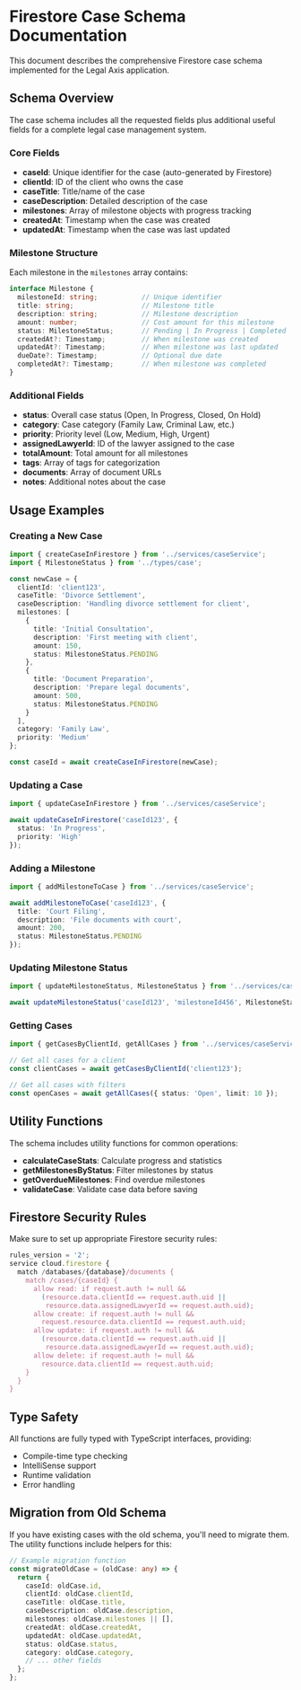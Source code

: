 # Firestore Case Schema Documentation

This document describes the comprehensive Firestore case schema implemented for the Legal Axis application.

## Schema Overview

The case schema includes all the requested fields plus additional useful fields for a complete legal case management system.

### Core Fields

- **caseId**: Unique identifier for the case (auto-generated by Firestore)
- **clientId**: ID of the client who owns the case
- **caseTitle**: Title/name of the case
- **caseDescription**: Detailed description of the case
- **milestones**: Array of milestone objects with progress tracking
- **createdAt**: Timestamp when the case was created
- **updatedAt**: Timestamp when the case was last updated

### Milestone Structure

Each milestone in the `milestones` array contains:

```typescript
interface Milestone {
  milestoneId: string;           // Unique identifier
  title: string;                 // Milestone title
  description: string;           // Milestone description
  amount: number;                // Cost amount for this milestone
  status: MilestoneStatus;       // Pending | In Progress | Completed
  createdAt?: Timestamp;         // When milestone was created
  updatedAt?: Timestamp;         // When milestone was last updated
  dueDate?: Timestamp;           // Optional due date
  completedAt?: Timestamp;       // When milestone was completed
}
```

### Additional Fields

- **status**: Overall case status (Open, In Progress, Closed, On Hold)
- **category**: Case category (Family Law, Criminal Law, etc.)
- **priority**: Priority level (Low, Medium, High, Urgent)
- **assignedLawyerId**: ID of the lawyer assigned to the case
- **totalAmount**: Total amount for all milestones
- **tags**: Array of tags for categorization
- **documents**: Array of document URLs
- **notes**: Additional notes about the case

## Usage Examples

### Creating a New Case

```typescript
import { createCaseInFirestore } from '../services/caseService';
import { MilestoneStatus } from '../types/case';

const newCase = {
  clientId: 'client123',
  caseTitle: 'Divorce Settlement',
  caseDescription: 'Handling divorce settlement for client',
  milestones: [
    {
      title: 'Initial Consultation',
      description: 'First meeting with client',
      amount: 150,
      status: MilestoneStatus.PENDING
    },
    {
      title: 'Document Preparation',
      description: 'Prepare legal documents',
      amount: 500,
      status: MilestoneStatus.PENDING
    }
  ],
  category: 'Family Law',
  priority: 'Medium'
};

const caseId = await createCaseInFirestore(newCase);
```

### Updating a Case

```typescript
import { updateCaseInFirestore } from '../services/caseService';

await updateCaseInFirestore('caseId123', {
  status: 'In Progress',
  priority: 'High'
});
```

### Adding a Milestone

```typescript
import { addMilestoneToCase } from '../services/caseService';

await addMilestoneToCase('caseId123', {
  title: 'Court Filing',
  description: 'File documents with court',
  amount: 200,
  status: MilestoneStatus.PENDING
});
```

### Updating Milestone Status

```typescript
import { updateMilestoneStatus, MilestoneStatus } from '../services/caseService';

await updateMilestoneStatus('caseId123', 'milestoneId456', MilestoneStatus.COMPLETED);
```

### Getting Cases

```typescript
import { getCasesByClientId, getAllCases } from '../services/caseService';

// Get all cases for a client
const clientCases = await getCasesByClientId('client123');

// Get all cases with filters
const openCases = await getAllCases({ status: 'Open', limit: 10 });
```

## Utility Functions

The schema includes utility functions for common operations:

- **calculateCaseStats**: Calculate progress and statistics
- **getMilestonesByStatus**: Filter milestones by status
- **getOverdueMilestones**: Find overdue milestones
- **validateCase**: Validate case data before saving

## Firestore Security Rules

Make sure to set up appropriate Firestore security rules:

```javascript
rules_version = '2';
service cloud.firestore {
  match /databases/{database}/documents {
    match /cases/{caseId} {
      allow read: if request.auth != null && 
        (resource.data.clientId == request.auth.uid || 
         resource.data.assignedLawyerId == request.auth.uid);
      allow create: if request.auth != null && 
        request.resource.data.clientId == request.auth.uid;
      allow update: if request.auth != null && 
        (resource.data.clientId == request.auth.uid || 
         resource.data.assignedLawyerId == request.auth.uid);
      allow delete: if request.auth != null && 
        resource.data.clientId == request.auth.uid;
    }
  }
}
```

## Type Safety

All functions are fully typed with TypeScript interfaces, providing:

- Compile-time type checking
- IntelliSense support
- Runtime validation
- Error handling

## Migration from Old Schema

If you have existing cases with the old schema, you'll need to migrate them. The utility functions include helpers for this:

```typescript
// Example migration function
const migrateOldCase = (oldCase: any) => {
  return {
    caseId: oldCase.id,
    clientId: oldCase.clientId,
    caseTitle: oldCase.title,
    caseDescription: oldCase.description,
    milestones: oldCase.milestones || [],
    createdAt: oldCase.createdAt,
    updatedAt: oldCase.updatedAt,
    status: oldCase.status,
    category: oldCase.category,
    // ... other fields
  };
};
``` 